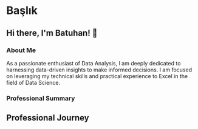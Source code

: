 # Başlık

## Hi there, I'm Batuhan! 👋

### About Me

As a passionate enthusiast of Data Analysis, I am deeply dedicated to harnessing data-driven insights to make informed decisions. I am focused on leveraging my technical skills and practical experience to Excel in the field of Data Science.

### Professional Summary

## Professional Journey





<!--
**batuhan6/batuhan6** is a ✨ _special_ ✨ repository because its `README.md` (this file) appears on your GitHub profile.

Here are some ideas to get you started:

- 🔭 I’m currently working on ...
- 🌱 I’m currently learning ...
- 👯 I’m looking to collaborate on ...
- 🤔 I’m looking for help with ...
- 💬 Ask me about ...
- 📫 How to reach me: ...
- 😄 Pronouns: ...
- ⚡ Fun fact: ...
-->
